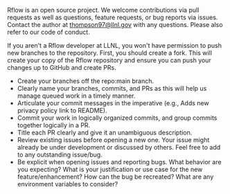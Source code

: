 Rflow is an open source project. We welcome contributions via pull requests as well as questions, feature requests, or bug reports via issues. Contact the author at thompson97@llnl.gov with any questions. Please also refer to our code of conduct.

If you aren't a Rflow developer at LLNL, you won't have permission to push new branches to the repository. First, you should create a fork. This will create your copy of the Rflow repository and ensure you can push your changes up to GitHub and create PRs. 

- Create your branches off the repo:main branch.
- Clearly name your branches, commits, and PRs as this will help us manage queued work in a timely manner.
- Articulate your commit messages in the imperative (e.g., Adds new privacy policy link to README).
- Commit your work in logically organized commits, and group commits together logically in a PR.
- Title each PR clearly and give it an unambiguous description.
- Review existing issues before opening a new one. Your issue might already be under development or discussed by others. Feel free to add to any outstanding issue/bug.
- Be explicit when opening issues and reporting bugs. What behavior are you expecting? What is your justification or use case for the new feature/enhancement? How can the bug be recreated? What are any environment variables to consider?
